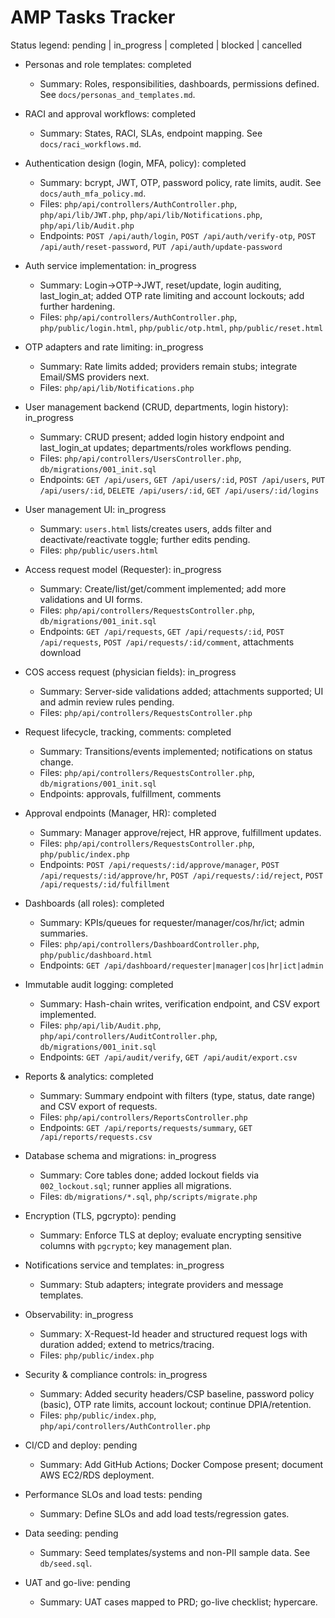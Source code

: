 # AMP Tasks Tracker

Status legend: pending | in_progress | completed | blocked | cancelled

- Personas and role templates: completed
  - Summary: Roles, responsibilities, dashboards, permissions defined. See `docs/personas_and_templates.md`.

- RACI and approval workflows: completed
  - Summary: States, RACI, SLAs, endpoint mapping. See `docs/raci_workflows.md`.

- Authentication design (login, MFA, policy): completed
  - Summary: bcrypt, JWT, OTP, password policy, rate limits, audit. See `docs/auth_mfa_policy.md`.
  - Files: `php/api/controllers/AuthController.php`, `php/api/lib/JWT.php`, `php/api/lib/Notifications.php`, `php/api/lib/Audit.php`
  - Endpoints: `POST /api/auth/login`, `POST /api/auth/verify-otp`, `POST /api/auth/reset-password`, `PUT /api/auth/update-password`

- Auth service implementation: in_progress
  - Summary: Login→OTP→JWT, reset/update, login auditing, last_login_at; added OTP rate limiting and account lockouts; add further hardening.
  - Files: `php/api/controllers/AuthController.php`, `php/public/login.html`, `php/public/otp.html`, `php/public/reset.html`

- OTP adapters and rate limiting: in_progress
  - Summary: Rate limits added; providers remain stubs; integrate Email/SMS providers next.
  - Files: `php/api/lib/Notifications.php`

- User management backend (CRUD, departments, login history): in_progress
  - Summary: CRUD present; added login history endpoint and last_login_at updates; departments/roles workflows pending.
  - Files: `php/api/controllers/UsersController.php`, `db/migrations/001_init.sql`
  - Endpoints: `GET /api/users`, `GET /api/users/:id`, `POST /api/users`, `PUT /api/users/:id`, `DELETE /api/users/:id`, `GET /api/users/:id/logins`

- User management UI: in_progress
  - Summary: `users.html` lists/creates users, adds filter and deactivate/reactivate toggle; further edits pending.
  - Files: `php/public/users.html`

- Access request model (Requester): in_progress
  - Summary: Create/list/get/comment implemented; add more validations and UI forms.
  - Files: `php/api/controllers/RequestsController.php`, `db/migrations/001_init.sql`
  - Endpoints: `GET /api/requests`, `GET /api/requests/:id`, `POST /api/requests`, `POST /api/requests/:id/comment`, attachments download

- COS access request (physician fields): in_progress
  - Summary: Server-side validations added; attachments supported; UI and admin review rules pending.
  - Files: `php/api/controllers/RequestsController.php`

- Request lifecycle, tracking, comments: completed
  - Summary: Transitions/events implemented; notifications on status change.
  - Files: `php/api/controllers/RequestsController.php`, `db/migrations/001_init.sql`
  - Endpoints: approvals, fulfillment, comments

- Approval endpoints (Manager, HR): completed
  - Summary: Manager approve/reject, HR approve, fulfillment updates.
  - Files: `php/api/controllers/RequestsController.php`, `php/public/index.php`
  - Endpoints: `POST /api/requests/:id/approve/manager`, `POST /api/requests/:id/approve/hr`, `POST /api/requests/:id/reject`, `POST /api/requests/:id/fulfillment`

- Dashboards (all roles): completed
  - Summary: KPIs/queues for requester/manager/cos/hr/ict; admin summaries.
  - Files: `php/api/controllers/DashboardController.php`, `php/public/dashboard.html`
  - Endpoints: `GET /api/dashboard/requester|manager|cos|hr|ict|admin`

- Immutable audit logging: completed
  - Summary: Hash-chain writes, verification endpoint, and CSV export implemented.
  - Files: `php/api/lib/Audit.php`, `php/api/controllers/AuditController.php`, `db/migrations/001_init.sql`
  - Endpoints: `GET /api/audit/verify`, `GET /api/audit/export.csv`

- Reports & analytics: completed
  - Summary: Summary endpoint with filters (type, status, date range) and CSV export of requests.
  - Files: `php/api/controllers/ReportsController.php`
  - Endpoints: `GET /api/reports/requests/summary`, `GET /api/reports/requests.csv`

- Database schema and migrations: in_progress
  - Summary: Core tables done; added lockout fields via `002_lockout.sql`; runner applies all migrations.
  - Files: `db/migrations/*.sql`, `php/scripts/migrate.php`

- Encryption (TLS, pgcrypto): pending
  - Summary: Enforce TLS at deploy; evaluate encrypting sensitive columns with `pgcrypto`; key management plan.

- Notifications service and templates: in_progress
  - Summary: Stub adapters; integrate providers and message templates.

- Observability: in_progress
  - Summary: X-Request-Id header and structured request logs with duration added; extend to metrics/tracing.
  - Files: `php/public/index.php`

- Security & compliance controls: in_progress
  - Summary: Added security headers/CSP baseline, password policy (basic), OTP rate limits, account lockout; continue DPIA/retention.
  - Files: `php/public/index.php`, `php/api/controllers/AuthController.php`

- CI/CD and deploy: pending
  - Summary: Add GitHub Actions; Docker Compose present; document AWS EC2/RDS deployment.

- Performance SLOs and load tests: pending
  - Summary: Define SLOs and add load tests/regression gates.

- Data seeding: pending
  - Summary: Seed templates/systems and non-PII sample data. See `db/seed.sql`.

- UAT and go-live: pending
  - Summary: UAT cases mapped to PRD; go-live checklist; hypercare.
